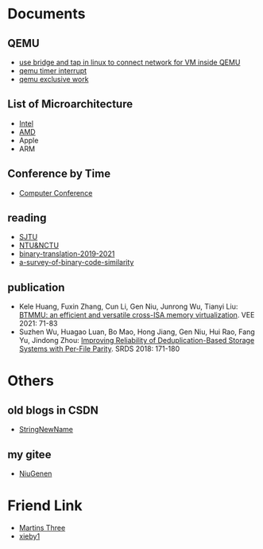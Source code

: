 # Documents

## QEMU

- [use bridge and tap in linux to connect network for VM inside QEMU](https://niugenen.github.io/qemu-tap-bridge)
- [qemu timer interrupt](https://niugenen.github.io/qemu-timer-interrupt)
- [qemu exclusive work](https://niugenen.github.io/qemu-exclusive-work)

## List of Microarchitecture

- [Intel](https://niugenen.github.io/the-interesting-tables/intel.html)
- [AMD](https://niugenen.github.io/the-interesting-tables/amd.html)
- Apple
- ARM

## Conference by Time

- [Computer Conference](https://niugenen.github.io/the-interesting-tables/computerconference.html)

## reading

- [SJTU](https://niugenen.github.io/reading/SJTU/reading-papers-SJTU)
- [NTU&NCTU](https://niugenen.github.io/reading/TW/reading-papers-NTU-NCTU)
- [binary-translation-2019-2021](https://niugenen.github.io/reading/binary-translation-19-21)
- [a-survey-of-binary-code-similarity](https://niugenen.github.io/reading/a-survey-of-binary-code-similarity/2021-a-survey-of-binary-code-similarity)

## publication

- Kele Huang, Fuxin Zhang, Cun Li, Gen Niu, Junrong Wu, Tianyi Liu: [BTMMU: an efficient and versatile cross-ISA memory virtualization](https://doi.org/10.1145/3453933.3454015). VEE 2021: 71-83
- Suzhen Wu, Huagao Luan, Bo Mao, Hong Jiang, Gen Niu, Hui Rao, Fang Yu, Jindong Zhou: [Improving Reliability of Deduplication-Based Storage Systems with Per-File Parity](https://doi.org/10.1109/SRDS.2018.00028). SRDS 2018: 171-180

# Others

## old blogs in CSDN

- [StringNewName](https://blog.csdn.net/stringNewName)

## my gitee

- [NiuGenen](https://gitee.com/NiuGenen)

# Friend Link

- [Martins Three](https://martins3.github.io/)
- [xieby1](https://xieby1.github.io)



